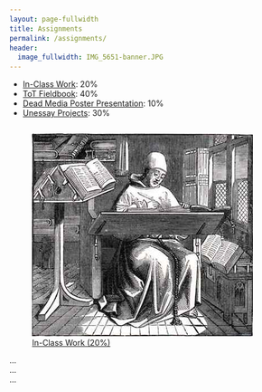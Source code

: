 ```yaml
---
layout: page-fullwidth
title: Assignments
permalink: /assignments/
header:
  image_fullwidth: IMG_5651-banner.JPG
---
```


+ [In-Class Work](/assignments/inclasswork/): 20%
+ [ToT Fieldbook](/assignments/fieldbook): 40%
+ [Dead Media Poster Presentation](/assignments/deadmedia): 10%
+ [Unessay Projects](assignments/unessay): 30%

<div class="row">
    <div class="small-6 columns">
        <figure>
            <a href="/assignments/inclasswork/">
            <img src="/images/Scriptorium-monk-at-work-small.jpg" alt="Scriptorium Monk at Work." />
            </a>
            <a href="/assignments/inclasswork/">
            <figcaption>In-Class Work (20%)</figcaption>
            </a>
        </figure>
    </div>
  <div class="small-6 columns">...</div>
</div>
<div class="row">
  <div class="small-6 columns">...</div>
  <div class="small-6 columns">...</div>
</div>